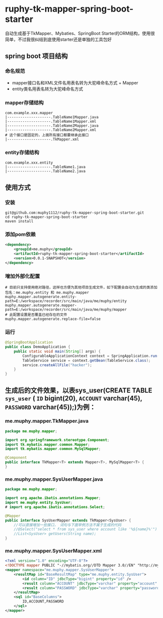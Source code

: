 # ruphy-tk-mapper-spring-boot-starter
自动生成基于TkMapper、Mybaties、SpringBoot Starter的ORM结构，使用很简单，不过我很纠结到底使用starter还是单独的工具包好

## spring boot 项目结构
### 命名规范
* mapper接口名和XML文件名用表名转为大驼峰命名方式 + Mapper
* entity类名用表名转为大驼峰命名方式
### mapper存储结构
```text
com.example.xxx.mapper
|--------------------.TableName1Mapper.java
|--------------------.TableName1Mapper.xml
|--------------------.TableName2Mapper.java
|--------------------.TableName2Mapper.xml
# 这个接口是固定的，上面所有接口都要继承此接口
|--------------------.TkMapper.xml
```
### entity存储结构
```text
com.example.xxx.entity
|--------------------.TableName1.java
|--------------------.TableName2.java
```

## 使用方式
### 安装
```text
git@github.com:muphy1112/ruphy-tk-mapper-spring-boot-starter.git
cd ruphy-tk-mapper-spring-boot-starter
maven install
```
### 添加pom依赖
```xml
<dependency>
    <groupId>me.muphy</groupId>
    <artifactId>ruphy-tk-mapper-spring-boot-starter</artifactId>
    <version>0.0.1-SNAPSHOT</version>
</dependency>
```
### 增加外部化配置
```properties
# 目前只支持使用绝对路径，这样也方便为其他项目生成文件，如下配置会自动为生成的类添加包名：me.muphy.entity 和 me.muphy.mapper
muphy.mapper.autogenerate.entity-path=E:/workspace/recorder/src/main/java/me/muphy/entity
muphy.mapper.autogenerate.mapper-path=E:/workspace/recorder/src/main/java/me/muphy/mapper
# 此配置设置是否覆盖已经存在的文件
muphy.mapper.autogenerate.replace-file=false
```
### 运行
```java
@SpringBootApplication
public class DemoApplication {
    public static void main(String[] args) {
        ConfigurableApplicationContext context = SpringApplication.run(DemoApplication.class, args);
        TableService service = context.getBean(TableService.class);
        service.createAllFile("hacker");
    }
}
```

## 生成后的文件效果，以表sys_user(CREATE TABLE `sys_user` ( `ID` bigint(20),  `ACCOUNT` varchar(45),  `PASSWORD` varchar(45));)为例：
### me.muphy.mapper.TkMapper.java
```java
package me.muphy.mapper;

import org.springframework.stereotype.Component;
import tk.mybatis.mapper.common.Mapper;
import tk.mybatis.mapper.common.MySqlMapper;

@Component
public interface TkMapper<T> extends Mapper<T>, MySqlMapper<T> {
}
```
### me.muphy.mapper.SysUserMapper.java
```java
package me.muphy.mapper;

import org.apache.ibatis.annotations.Mapper;
import me.muphy.entity.SysUser;
# import org.apache.ibatis.annotations.Select;

@Mapper
public interface SysUserMapper extends TkMapper<SysUser> {
    //可以直接增加一些接口， 词句与下面举例方法不属于生成的代码
    //@Select("select * from sys_user where account like '%${name}%'")
    //List<SysUser> getUsers(String name);
}
```
### me.muphy.mapper.SysUserMapper.xml
```xml
<?xml version="1.0" encoding="UTF-8"?>
<!DOCTYPE mapper PUBLIC "-//mybatis.org//DTD Mapper 3.0//EN" "http://mybatis.org/dtd/mybatis-3-mapper.dtd">
<mapper namespace="me.muphy.mapper.SysUserMapper">
	<resultMap id="BaseResultMap" type="me.muphy.entity.SysUser">
		<id column="ID" jdbcType="bigint" property="id" />
		<result column="ACCOUNT" jdbcType="varchar" property="account" />
		<result column="PASSWORD" jdbcType="varchar" property="password" />
	</resultMap>
	<sql id="BaseColumns">
		ID,ACCOUNT,PASSWORD
	</sql>
</mapper>
```